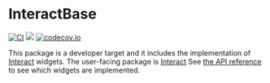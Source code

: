# InteractBase

[![CI](https://github.com/JuliaGizmos/InteractBase.jl/workflows/CI/badge.svg?branch=master)](https://github.com/JuliaGizmos/InteractBase.jl/actions?query=workflow%3ACI+branch%3Amaster)
[![](https://img.shields.io/badge/docs-latest-blue.svg)](https://JuliaGizmos.github.io/Interact.jl/latest)
[![codecov.io](http://codecov.io/github/JuliaGizmos/InteractBase.jl/coverage.svg?branch=master)](http://codecov.io/github/JuliaGizmos/InteractBase.jl?branch=master)

This package is a developer target and it includes the implementation of [Interact](https://github.com/JuliaGizmos/Interact.jl) widgets. The user-facing package is [Interact](https://github.com/JuliaGizmos/Interact.jl) See [the API reference](https://juliagizmos.github.io/Interact.jl/latest/widgets.html) to see which widgets are implemented.

